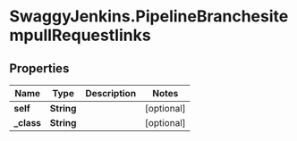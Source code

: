 # SwaggyJenkins.PipelineBranchesitempullRequestlinks

## Properties

Name | Type | Description | Notes
------------ | ------------- | ------------- | -------------
**self** | **String** |  | [optional] 
**_class** | **String** |  | [optional] 


